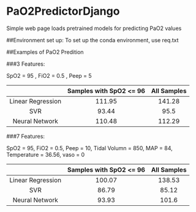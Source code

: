 # PaO2PredictorDjango
Simple web page loads pretrained models for predicting PaO2 values

##Environment set up:
To set up the conda environment, use req.txt 

##Examples of PaO2 Predition

###3 Features:

SpO2 = 95  , FiO2 = 0.5 ,  Peep = 5

|                 |  Samples with SpO2 <= 96    |  All Samples |
|:---------------:|:----------:|:------------:|
|Linear Regression|   111.95   |    141.28    |
|     SVR         |   93.44    |     95.5     |
| Neural Network  |   110.48   |    112.29    |


###7 Features:

SpO2 = 95, FiO2 = 0.5, Peep = 10, Tidal Volumn = 850, MAP = 84, Temperature = 36.56, vaso = 0

|                 |  Samples with SpO2 <= 96   |  All Samples |
|:---------------:|:--------:|:------------:|
|Linear Regression|  100.07  |    138.53   |
|     SVR         |   86.79  |     85.12    |
| Neural Network  |   93.93  |     101.6    |